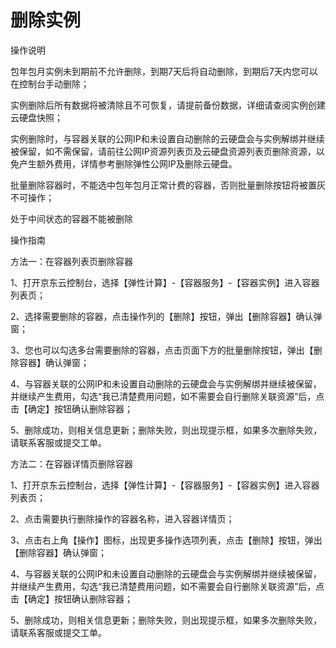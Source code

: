 
# 删除实例

操作说明

包年包月实例未到期前不允许删除，到期7天后将自动删除，到期后7天内您可以在控制台手动删除；

实例删除后所有数据将被清除且不可恢复，请提前备份数据，详细请查阅实例创建云硬盘快照；

实例删除时，与容器关联的公网IP和未设置自动删除的云硬盘会与实例解绑并继续被保留，如不需保留，请前往公网IP资源列表页及云硬盘资源列表页删除资源，以免产生额外费用，详情参考删除弹性公网IP及删除云硬盘。

批量删除容器时，不能选中包年包月正常计费的容器，否则批量删除按钮将被置灰不可操作；

处于中间状态的容器不能被删除

操作指南

方法一：在容器列表页删除容器

1、打开京东云控制台，选择【弹性计算】-【容器服务】-【容器实例】进入容器列表页；

2、选择需要删除的容器，点击操作列的【删除】按钮，弹出【删除容器】确认弹窗；

3、您也可以勾选多台需要删除的容器，点击页面下方的批量删除按钮，弹出【删除容器】确认弹窗；

4、与容器关联的公网IP和未设置自动删除的云硬盘会与实例解绑并继续被保留，并继续产生费用，勾选“我已清楚费用问题，如不需要会自行删除关联资源”后，点击【确定】按钮确认删除容器；

5、删除成功，则相关信息更新；删除失败，则出现提示框，如果多次删除失败，请联系客服或提交工单。



方法二：在容器详情页删除容器

1、打开京东云控制台，选择【弹性计算】-【容器服务】-【容器实例】进入容器列表页；

2、点击需要执行删除操作的容器名称，进入容器详情页；

3、点击右上角【操作】图标，出现更多操作选项列表，点击【删除】按钮，弹出【删除容器】确认弹窗；

4、与容器关联的公网IP和未设置自动删除的云硬盘会与实例解绑并继续被保留，并继续产生费用，勾选“我已清楚费用问题，如不需要会自行删除关联资源”后，点击【确定】按钮确认删除容器；

5、删除成功，则相关信息更新；删除失败，则出现提示框，如果多次删除失败，请联系客服或提交工单。